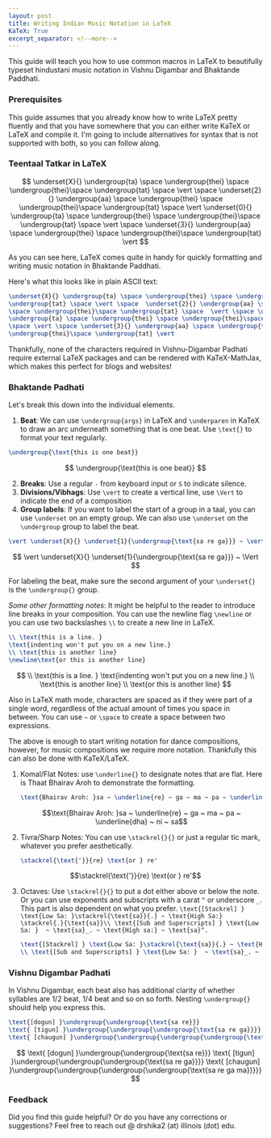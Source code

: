 ```yaml
---
layout: post
title: Writing Indian Music Notation in LaTeX
KaTeX: True
excerpt_separator: <!--more-->
---
```


This guide will teach you how to use common macros in LaTeX to beautifully typeset hindustani music notation in Vishnu Digambar and Bhaktande Paddhati. 

### Prerequisites
This guide assumes that you already know how to write LaTeX pretty fluently and that you have somewhere that you can either write KaTeX or LaTeX and compile it. I'm going to include alternatives for syntax that is not supported with both, so you can follow along.

### Teentaal Tatkar in LaTeX

$$
\underset{X}{} \undergroup{ta} \space \undergroup{thei} \space \undergroup{thei}\space \undergroup{tat} \space \vert \space  \underset{2}{} \undergroup{aa} \space \undergroup{thei} \space \undergroup{thei}\space \undergroup{tat} \space  \vert \underset{0}{} \undergroup{ta} \space \undergroup{thei} \space \undergroup{thei}\space \undergroup{tat} \space \vert \space \underset{3}{} \undergroup{aa} \space \undergroup{thei} \space \undergroup{thei}\space \undergroup{tat} \vert
$$

As you can see here, LaTeX comes quite in handy for quickly formatting and writing music notation in Bhaktande Paddhati. 

Here's what this looks like in plain ASCII text:

```latex
\underset{X}{} \undergroup{ta} \space \undergroup{thei} \space \undergroup{thei}\space 
\undergroup{tat} \space \vert \space  \underset{2}{} \undergroup{aa} \space \undergroup{thei} 
\space \undergroup{thei}\space \undergroup{tat} \space  \vert \space \underset{0}{} 
\undergroup{ta} \space \undergroup{thei} \space \undergroup{thei}\space \undergroup{tat} 
\space \vert \space \underset{3}{} \undergroup{aa} \space \undergroup{thei} \space 
\undergroup{thei}\space \undergroup{tat} \vert
```

Thankfully, none of the characters required in Vishnu-Digambar Padhati require external LaTeX packages and can be rendered with KaTeX-MathJax, which makes this perfect for blogs and websites!

### Bhaktande Padhati

Let's break this down into the individual elements.

1. **Beat**: We can use `\undergroup{args}` in LaTeX and `\underparen` in KaTeX to draw an arc underneath something that is one beat. Use `\text{}` to format your text regularly.

```latex
\undergroup{\text{this is one beat}}
```

$$
\undergroup{\text{this is one beat}}
$$

2. **Breaks**: Use a regular `-` from keyboard input or `S` to indicate silence. 
3. **Divisions/Vibhags**: Use `\vert` to create a vertical line, use `\Vert` to indicate the end of a composition
4. **Group labels**: If you want to label the start of a group in a taal, you can use `\underset` on an empty group. We can also use `\underset` on the `\undergroup` group to label the beat. 

```latex
\vert \underset{X}{} \underset{1}{\undergroup{\text{sa re ga}}} ~ \vert\vert
```

$$
\vert \underset{X}{} \underset{1}{\undergroup{\text{sa re ga}}} ~ \Vert
$$

For labeling the beat, make sure the second argument of your `\underset{}` is the `\undergroup{}` group.

*Some other formatting notes*: It might be helpful to the reader to introduce line breaks in your composition. You can use the newline flag `\newline` or you can use two backslashes `\\` to create a new line in LaTeX.

```latex
\\ \text{this is a line. } 
\text{indenting won't put you on a new line.}
\\ \text{this is another line} 
\newline\text{or this is another line}
```
$$
\\ \text{this is a line. }
\text{indenting won't put you on a new line.}
\\ \text{this is another line} 
\\ \text{or this is another line}
$$

Also in LaTeX math mode, characters are spaced as if they were part of a single word, regardless of the actual amount of times you space in between. You can use `~` or `\space` to create a space between two expressions.

The above is enough to start writing notation for dance compositions, however, for music compositions we require more notation. Thankfully this can also be done with KaTeX/LaTeX.

1. Komal/Flat Notes: use `\underline{}` to designate notes that are flat. Here is Thaat Bhairav Aroh to demonstrate the formatting.
   ```latex
   \text{Bhairav Aroh: }sa ~ \underline{re} ~ ga ~ ma ~ pa ~ \underline{dha} ~ ni ~ sa
   ```
   $$\text{Bhairav Aroh: }sa ~ \underline{re} ~ ga ~ ma ~ pa ~ \underline{dha} ~ ni ~ sa$$

2. Tivra/Sharp Notes: You can use `\stackrel{}{}` or just a regular tic mark, whatever you prefer aesthetically.

   ```latex
   \stackrel{\text{'}}{re} \text{or } re'
   ```

$$\stackrel{\text{'}}{re} \text{or } re'$$

3. Octaves: Use `\stackrel{}{}` to put a dot either above or below the note. Or you can use exponents and subscripts with a carat `^` or underscore `_`. This part is also dependent on what you prefer.
   ``
   \text{[Stackrel] } \text{Low Sa: }\stackrel{\text{sa}}{.} ~ \text{High Sa:} \stackrel{.}{\text{sa}}\\ \text{[Sub and Superscripts] } \text{Low Sa: }  ~ \text{sa}_. ~ \text{High sa:} ~ \text{sa}^.
   ``

   ```latex
   \text{[Stackrel] } \text{Low Sa: }\stackrel{\text{sa}}{.} ~ \text{High Sa:} \stackrel{.}{\text{sa}}
   \\ \text{[Sub and Superscripts] } \text{Low Sa: }  ~ \text{sa}_. ~ \text{High sa:} ~ \text{sa}^.
   ```

### Vishnu Digambar Padhati

In Vishnu Digambar, each beat also has additional clarity of whether syllables are 1/2 beat, 1/4 beat and so on so forth. Nesting `\undergroup{}` should help you express this.
```latex
\text{[dogun] }\undergroup{\undergroup{\text{sa re}}}
\text{ [tigun] }\undergroup{\undergroup{\undergroup{\text{sa re ga}}}}
\text{ [chaugun] }\undergroup{\undergroup{\undergroup{\undergroup{\text{sa re ga ma}}}}}
```

$$
\text{ [dogun] }\undergroup{\undergroup{\text{sa re}}}
\text{ [tigun] }\undergroup{\undergroup{\undergroup{\text{sa re ga}}}}
\text{ [chaugun] }\undergroup{\undergroup{\undergroup{\undergroup{\text{sa re ga ma}}}}}
$$

### Feedback

Did you find this guide helpful? Or do you have any corrections or suggestions? Feel free to reach out @ drshika2 (at) illinois (dot) edu.